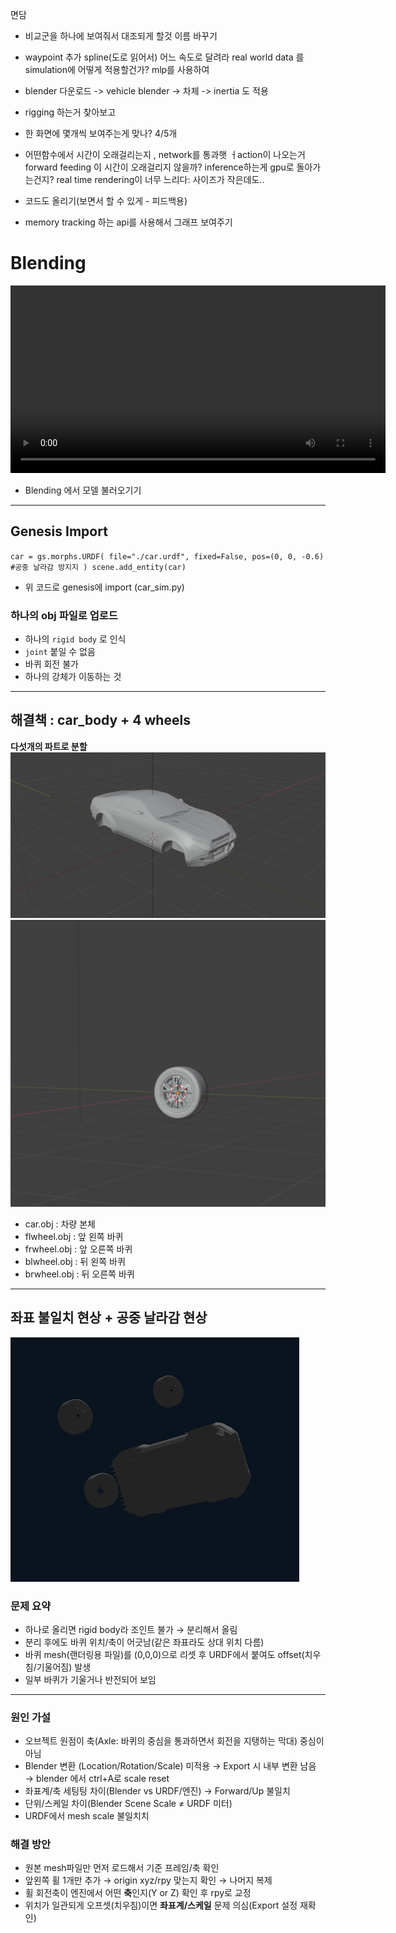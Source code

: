 면담
* 비교군을 하나에 보여줘서 대조되게 할것
이름 바꾸기

* waypoint 추가
spline(도로 읽어서) 어느 속도로 달려라
real world data 를 simulation에 어떻게 적용할건가? mlp를 사용하여

* blender 다운로드 -> vehicle blender -> 차체 -> inertia 도 적용
* rigging 하는거 찾아보고
* 한 화면에 몇개씩 보여주는게 맞나? 4/5개
* 어떤함수에서 시간이 오래걸리는지 , network를 통과햇 ㅓaction이 나오는거 forward feeding 이 시간이 오래걸리지 않을까? inference하는게 gpu로 돌아가는건지? real time rendering이 너무 느리다: 사이즈가 작은데도..
* 코드도 올리기(보면서 할 수 있게 - 피드백용)
* memory tracking 하는 api를 사용해서 그래프 보여주기






# Blending
<video src="[https://github.com/user-attachments/assets/211aaf57-99f7-4a74-83dd-304eb71a3a9e](https://github.com/i1uvmango/Genesis_ai_graphicstudy/issues/2#issue-3509792116)" controls width="600"></video>


- Blending 에서 모델 불러오기기
   
---
## Genesis Import

`
 car = gs.morphs.URDF(
        file="./car.urdf",
        fixed=False,
        pos=(0, 0, -0.6) #공중 날라감 방지지
    )
    scene.add_entity(car)
`
- 위 코드로 genesis에 import (car_sim.py) 

### 하나의 obj 파일로 업로드
- 하나의 `rigid body` 로 인식
- `joint` 붙일 수 없음
- 바퀴 회전 불가
- 하나의 강체가 이동하는 것 
---

## 해결책 : car_body + 4 wheels
**다섯개의 파트로 분할**
![car_body](./res/car_body.png)
![car_body](./res/wheel.png)
- car.obj : 차량 본체
- flwheel.obj : 앞 왼쪽 바퀴
- frwheel.obj : 앞 오른쪽 바퀴
- blwheel.obj : 뒤 왼쪽 바퀴
- brwheel.obj : 뒤 오른쪽 바퀴

---
## 좌표 불일치 현상 + 공중 날라감 현상

![coordinate_error](./res/coordinate_err.png)


### 문제 요약
- 하나로 올리면 rigid body라 조인트 불가 → 분리해서 올림
- 분리 후에도 바퀴 위치/축이 어긋남(같은 좌표라도 상대 위치 다름)
- 바퀴 mesh(랜더링용 파일)를 (0,0,0)으로 리셋 후 URDF에서 붙여도 offset(치우침/기울어짐) 발생
- 일부 바퀴가 기울거나 반전되어 보임



---

### 원인 가설
- 오브젝트 원점이 축(Axle: 바퀴의 중심을 통과하면서 회전을 지탱하는 막대) 중심이 아님
- Blender 변환 (Location/Rotation/Scale) 미적용 → Export 시 내부 변환 남음  → blender 에서 ctrl+A로 scale reset
- 좌표계/축 세팅팅 차이(Blender vs URDF/엔진) → Forward/Up 불일치
- 단위/스케일 차이(Blender Scene Scale ≠ URDF 미터)
- URDF에서 mesh scale 불일치치



### 해결 방안 
- 원본 mesh파일만 먼저 로드해서 기준 프레임/축 확인
- 앞왼쪽 휠 1개만 추가 → origin xyz/rpy 맞는지 확인 → 나머지 복제
- 휠 회전축이 엔진에서 어떤 **축**인지(Y or Z) 확인 후 rpy로 교정
- 위치가 일관되게 오프셋(치우침)이면 **좌표계/스케일** 문제 의심(Export 설정 재확인)



